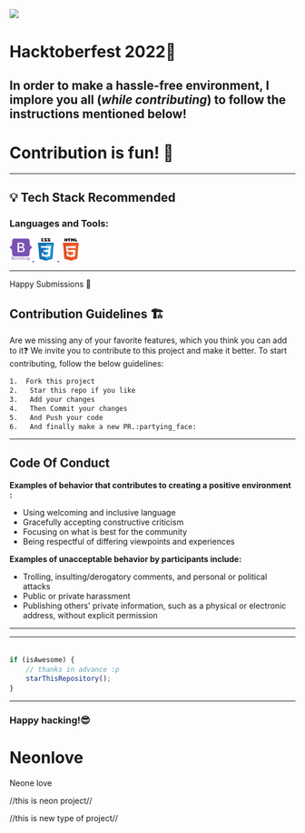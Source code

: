 


![](https://hacktoberfest.digitalocean.com/_nuxt/img/logo-hacktoberfest-full.f42e3b1.svg)

# Hacktoberfest 2022:rocket:
## In order to make a hassle-free environment, I implore you all (_while contributing_) to follow the instructions mentioned below!

# Contribution is fun! 🧡

---
## 💡 Tech Stack Recommended
<h3 align="left">Languages and Tools:</h3>
<p align="left"> <a href="https://getbootstrap.com" target="_blank"> <img src="https://raw.githubusercontent.com/devicons/devicon/master/icons/bootstrap/bootstrap-plain-wordmark.svg" alt="bootstrap" width="40" height="40"/> </a> <a href="https://www.w3schools.com/css/" target="_blank"> <img src="https://raw.githubusercontent.com/devicons/devicon/master/icons/css3/css3-original-wordmark.svg" alt="css3" width="40" height="40"/> </a> <a href="https://www.w3.org/html/" target="_blank"> <img src="https://raw.githubusercontent.com/devicons/devicon/master/icons/html5/html5-original-wordmark.svg" alt="html5" width="40" height="40"/> </a> </p>

---


Happy Submissions :slightly_smiling_face:

## Contribution Guidelines 🏗

Are we missing any of your favorite features, which you think you can add to it❓ We invite you to contribute to this project and make it better. 
To start contributing, follow the below guidelines: 
```
1.  Fork this project
2.   Star this repo if you like
3.   Add your changes
4.   Then Commit your changes
5.   And Push your code
6.   And finally make a new PR.:partying_face:
```
---
## Code Of Conduct
**Examples of behavior that contributes to creating a positive environment :**
- Using welcoming and inclusive language
- Gracefully accepting constructive criticism
- Focusing on what is best for the community
- Being respectful of differing viewpoints and experiences



**Examples of unacceptable behavior by participants include:**
- Trolling, insulting/derogatory comments, and personal or political attacks
- Public or private harassment
- Publishing others' private information, such as a physical or electronic address, without explicit permission
---


---------

```javascript

if (isAwesome) {
    // thanks in advance :p
    starThisRepository();
}

```

-----------

### Happy hacking!:sunglasses:



# Neonlove
Neone love

//this is neon project//

//this is new type of project//
